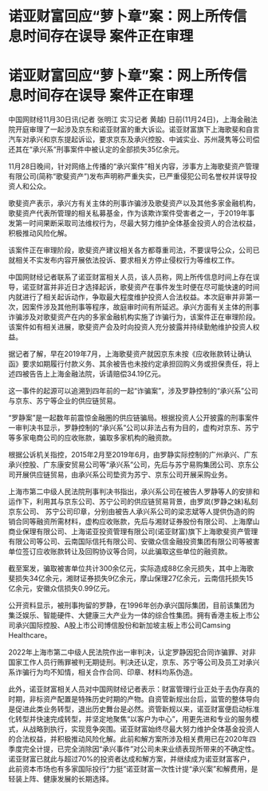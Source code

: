 # 诺亚财富回应“萝卜章”案：网上所传信息时间存在误导 案件正在审理

# 诺亚财富回应“萝卜章”案：网上所传信息时间存在误导 案件正在审理

中国网财经11月30日讯(记者 张明江 实习记者 黄越)
日前(11月24日)，上海金融法院开庭审理了一起涉及京东和诺亚财富的重大诉讼。诺亚财富旗下上海歌斐和自言汽车对承兴和京东提起诉讼，要求京东及承兴控股、中诚实业、苏州晟隽等公司偿还其在“承兴系”刑事案件中被认定的全部损失35亿余元。

11月28日晚间，针对网络上传播的“承兴案件”相关内容，涉事方上海歌斐资产管理有限公司(简称“歌斐资产”)发布声明称严重失实，已严重侵犯公司名誉权并误导投资人和公众。

歌斐资产表示，承兴方有关主体的刑事诈骗涉及歌斐资产以及其他多家金融机构，歌斐资产代表所管理的相关私募基金，作为该欺诈案件受害者之一，于2019年事发第一时间果断采取司法维权行为，尽最大努力维护全体基金投资人的合法权益，积极推动风险化解。

该案件正在审理阶段，歌斐资产建议相关各方都尊重司法，不要误导公众，公司已就相关不实发布内容开展依法投诉、要求相关方停止侵权行为等维权工作。

中国网财经记者联系了诺亚财富相关人员，该人员称，网上所传信息时间上存在误导，诺亚财富并非近日才选择起诉，歌斐资产在事件发生时便在尽可能快速的时间内就进行了相关起诉动作，争取最大程度维护投资人合法权益。本次庭审并非第一次，因案件涉及其他刑事等程序，故庭审时间有所延迟。承兴方面有关主体的刑事诈骗涉及对歌斐资产在内的多家金融机构实施了诈骗行为，该案件正在审理阶段。该案件如有相关进展，歌斐资产会及时向投资人充分披露并持续勤勉维护投资人权益。

据记者了解，早在2019年7月，上海歌斐资产就因京东未按《应收账款转让确认函》要求如期履行付款义务、其余被告也未按约定承担回购义务或担保责任，将上述四被告告上上海金融法院，诉请赔偿34.19亿元。

这一事件的起源可以追溯到四年前的一起“诈骗案”，涉及罗静控制的“承兴系”公司与京东、苏宁等企业的供应链贸易。

“罗静案”是一起数年前震惊金融圈的供应链骗局。根据投资人公开披露的刑事案件一审判决书显示，罗静控制的“承兴系”公司以非法占有为目的，虚构对京东、苏宁等多家电商公司的应收账款，骗取多家机构的融资款。

根据公诉机关指控，2015年2月至2019年6月，由罗静实际控制的广州承兴、广东承兴控股、广东康安贸易公司等“承兴系”公司，先后与苏宁易购集团公司、京东公司开展供应链贸易，由承兴系公司垫资为苏宁、京东公司开展采购业务。

上海市第二中级人民法院刑事判决书指出，承兴系公司在被告人罗静等人的安排和运作下，利用其与京东公司、苏宁公司的供应链贸易背景，由罗岚(罗静之妹)私刻京东公司、
苏宁公司印章，分别由被告人承兴系公司的梁志斌等人提供伪造的购销合同等融资所需材料，虚构应收账款，先后与湘财证券股份有限公司、上海摩山商业保理有限公司、上海诺亚投资管理有限公司(诺亚财富)旗下上海歌斐资产管理有限公司等公司、云南国际信托有限公司、安徽众信金融投资集团有限公司等被害单位签订应收账款转让及回购协议等合同，以此骗取这些单位的融资款。

截至案发，骗取被害单位共计300余亿元，实际造成88亿余元损失，其中上海歌斐损失34亿余元，湘财证券损失9亿余元，摩山保理27亿余元，云南信托损失15亿余元，安徽众信损失0.99亿元。

公开资料显示，被刑事拘留的罗静，在1996年创办承兴国际集团，目前该集团为集泛娱乐、智能硬件、大健康三大产业为一体的综合性集团。拥有香港主板上市公司承兴国际控股、A股上市公司博信股份和新加坡主板上市公司Camsing
Healthcare。

2022年上海市第二中级人民法院作出一审判决，认定罗静因犯合同诈骗罪、对非国家工作人员行贿罪被判无期徒刑。判决还认定，京东、苏宁等公司及员工对承兴系诈骗行为均不知情，相关合作合同、印章、材料均系伪造。

此外，诺亚财富相关人员对中国网财经记者表示：财富管理行业正处于去伪存真的时期，非标资产配置是特殊历史时期的产物。自资管新规出台后，监管的整体导向是促进此类业务转型，退出历史舞台是必然。资管新规以来，诺亚财富便启动标准化转型并快速完成转型，并坚定地聚焦“以客户为中心”，用更先进和专业的服务模式，从战略到执行，实现竞争突围。诺亚财富始终尽最大努力维护全体基金投资人的合法权益，并积极推动风险化解。此前和解方案所涉及相关费用已在2020年四季度完全计提，已完全消除因“承兴事件”对公司未来业绩表现所带来的不确定性。诺亚财富已就此与超过70%的投资者达成和解方案，并继续成为诺亚财富客户，此前资本市场也有多家国际投行“力挺”诺亚财富一次性计提“承兴案”和解费用，是轻装上阵、健康发展的长期选择。

